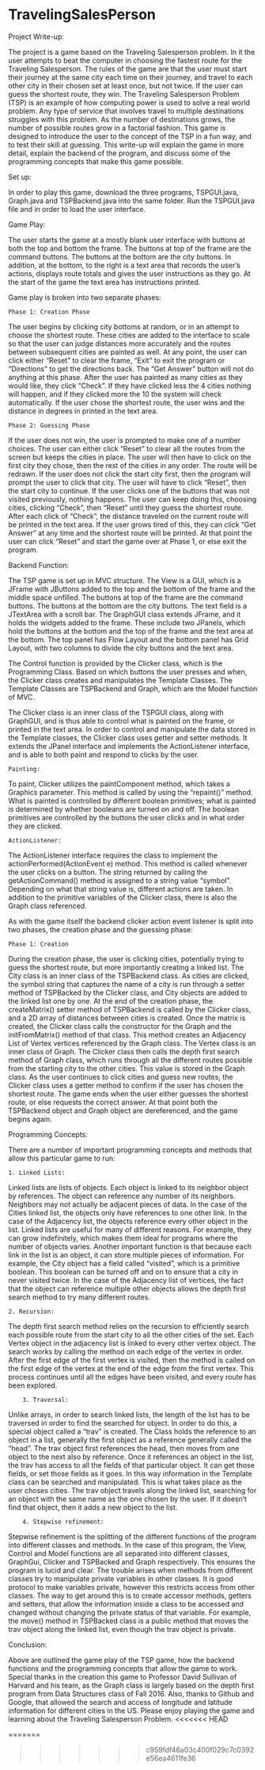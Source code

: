# TravelingSalesPerson

Project Write-up:

The project is a game based on the Traveling Salesperson problem. In it the user attempts to beat the computer in choosing the fastest route for the Traveling Salesperson. The rules of the game are that the user must start their journey at the same city each time on their journey, and travel to each other city in their chosen set at least once, but not twice. If the user can guess the shortest route, they win. The Traveling Salesperson Problem (TSP) is an example of how computing power is used to solve a real world problem. Any type of service that involves travel to multiple destinations struggles with this problem. As the number of destinations grows, the number of possible routes grow in a factorial fashion. This game is designed to introduce the user to the concept of the TSP in a fun way, and to test their skill at guessing. This write-up will explain the game in more detail, explain the backend of the program, and discuss some of the programming concepts that make this game possible.


Set up:

In order to play this game, download the three programs, TSPGUI.java, Graph.java and TSPBackend.java into the same folder. Run the TSPGUI.java file and in order to load the user interface.

Game Play:
	
The user starts the game at a mostly blank user interface with buttons at both the top and bottom the frame. The buttons at top of the frame are the command buttons. The buttons at the bottom are the city buttons. In addition, at the bottom, to the right is a text area that records the user’s actions, displays route totals and gives the user instructions as they go. At the start of the game the text area has instructions printed.

Game play is broken into two separate phases: 
		
	Phase 1: Creation Phase 

The user begins by clicking city bottoms at random, or in an attempt to choose the shortest route. These cities are added to the interface to scale so that the user can judge distances more accurately and the routes between subsequent cities are painted as well. At any point, the user can click either “Reset” to clear the frame, “Exit” to exit the program or “Directions” to get the directions back. The “Get Answer” button will not do anything at this phase. After the user has painted as many cities as they would like, they click “Check”. If they have clicked less the 4 cities nothing will happen, and if they clicked more the 10 the system will check automatically. If the user chose the shortest route, the user wins and the distance in degrees in printed in the text area.

	Phase 2: Guessing Phase

If the user does not win, the user is prompted to make one of a number choices. The user can either click “Reset” to clear all the routes from the screen but keeps the cities in place. The user will then have to click on the first city they chose, then the rest of the cities in any order. The route will be redrawn. If the user does not click the start city first, then the program will prompt the user to click that city. The user will have to click “Reset”, then the start city to continue. If the user clicks one of the buttons that was not visited previously, nothing happens. The user can keep doing this, choosing cities, clicking “Check”, then “Reset” until they guess the shortest route. After each click of “Check”, the distance traveled on the current route will be printed in the text area. If the user grows tired of this, they can click “Get Answer” at any time and the shortest route will be printed. At that point the user can click “Reset” and start the game over at Phase 1, or else exit the program.

Backend Function:

The TSP game is set up in MVC structure. The View is a GUI, which is a JFrame with JButtons added to the top and the bottom of the frame and the middle space unfilled. The buttons at top of the frame are the command buttons. The buttons at the bottom are the city buttons. The text field is a JTextArea with a scroll bar. The GraphGUI class extends JFrame, and it holds the widgets added to the frame. These include two JPanels, which hold the buttons at the bottom and the top of the frame and the text area at the bottom. The top panel has Flow Layout and the bottom panel has Grid Layout, with two columns to divide the city buttons and the text area.

The Control function is provided by the Clicker class, which is the Programming Class. Based on which buttons the user presses and when, the Clicker class creates and manipulates the Template Classes. The Template Classes are TSPBackend and Graph, which are the Model function of MVC. 

The Clicker class is an inner class of the TSPGUI class, along with GraphGUI, and is thus able to control what is painted on the frame, or printed in the text area. In order to control and manipulate the data stored in the Template classes, the Clicker class uses getter and setter methods. It extends the JPanel interface and implements the ActionListener interface, and is able to both paint and respond to clicks by the user. 

	Painting:

To paint, Clicker utilizes the paintComponent method, which takes a Graphics parameter. This method is called by using the “repaint()” method. What is painted is controlled by different boolean primitives; what is painted is determined by whether booleans are turned on and off. The boolean primitives are controlled by the buttons the user clicks and in what order they are clicked.
	
	ActionListener:

The ActionListener interface requires the class to implement the actionPerformed(ActionEvent e) method. This method is called whenever the user clicks on a button. The string returned by calling the getActionCommand() method is assigned to a string value “symbol”. Depending on what that string value is, different actions are taken. In addition to the primitive variables of the Clicker class, there is also the Graph class referenced.

As with the game itself the backend clicker action event listener is split into two phases, the creation phase and the guessing phase:

	Phase 1: Creation

During the creation phase, the user is clicking cities, potentially trying to guess the shortest route, but more importantly creating a linked list. The City class is an inner class of the TSPBackend class. As cities are clicked, the symbol string that captures the name of a city is run through a setter method of TSPBacked by the Clicker class, and City objects are added to the linked list one by one. At the end of the creation phase, the createMatrix() setter method of TSPBackend is called by the Clicker class, and a 2D array of distances between cities is created. Once the matrix is created, the Clicker class calls the constructor for the Graph and the initFromMatrix() method of that class. This method creates an Adjacency List of Vertex vertices referenced by the Graph class. The Vertex class is an inner class of Graph. The Clicker class then calls the depth first search method of Graph class, which runs through all the different routes possible from the starting city to the other cities. This value is stored in the Graph class.  As the user continues to click cities and guess new routes, the Clicker class uses a getter method to confirm if the user has chosen the shortest route. The game ends when the user either guesses the shortest route, or else requests the correct answer. At that point both the TSPBackend object and Graph object are dereferenced, and the game begins again.

Programming Concepts:

There are a number of important programming concepts and methods that allow this particular game to run:
    
	1. Linked Lists: 
Linked lists are lists of objects. Each object is linked to its neighbor object by references. The object can reference any number of its neighbors. Neighbors may not actually be adjacent pieces of data. In the case of the Cities linked list, the objects only have references to one other link. In the case of the Adjacency list, the objects reference every other object in the list. 
Linked lists are useful for many of different reasons. For example, they can grow indefinitely, which makes them ideal for programs where the number of objects varies. 
Another important function is that because each link in the list is an object, it can store multiple pieces of information. For example, the City object has a field called “visited”, which is a primitive boolean. This boolean can be turned off and on to ensure that a city in never visited twice.
In the case of the Adjacency list of vertices, the fact that the object can reference multiple other objects allows the depth first search method to try many different routes. 
    
	2. Recursion:

The depth first search method relies on the recursion to efficiently search each possible route from the start city to all the other cities of the set. Each Vertex object in the adjacency list is linked to every other vertex object. The search works by calling the method on each edge of the vertex in order. After the first edge of the first vertex is visited, then the method is called on the first edge of the vertex at the end of the edge from the first vertex. This process continues until all the edges have been visited, and every route has been explored.

    	3. Traversal:

Unlike arrays, in order to search linked lists, the length of the list has to be traversed in order to find the searched for object. In order to do this, a special object called a “trav” is created. The Class holds the reference to an object in a list, generally the first object as a reference generally called the “head”. The trav object first references the head, then moves from one object to the next also by reference. Once it references an object in the list, the trav has access to all the fields of that particular object. It can get those fields, or set those fields as it goes. In this way information in the Template class can be searched and manipulated. This is what takes place as the user choses cities. The trav object travels along the linked list, searching for an object with the same name as the one chosen by the user. If it doesn’t find that object, then it adds a new object to the list.

    	4. Stepwise refinement:

Stepwise refinement is the splitting of the different functions of the program into different classes and methods. In the case of this program, the View, Control and Model functions are all separated into different classes, GraphGui, Clicker and TSPBacked and Graph respectively. This ensures the program is lucid and clear. The trouble arises when methods from different classes try to manipulate private variables in other classes. It is good protocol to make variables private, however this restricts access from other classes. The way to get around this is to create accessor methods, getters and setters, that allow the information inside a class to be accessed and changed without changing the private status of that variable. For example, the move() method in TSPBacked class is a public method that moves the trav object along the linked list, even though the trav object is private.

Conclusion:

Above are outlined the game play of the TSP game, how the backend functions and the programming concepts that allow the game to work. Special thanks in the creation this game to Professor David Sullivan of Harvard and his team, as the Graph class is largely based on the depth first program from Data Structures class of Fall 2016. Also, thanks to Github and Google, that allowed the search and access of longitude and latitude information for different cities in the US. Please enjoy playing the game and learning about the Traveling Salesperson Problem.
<<<<<<< HEAD

=======
>>>>>>> c959fdf46a03c400f029c7c0392e56ea4611fe36
